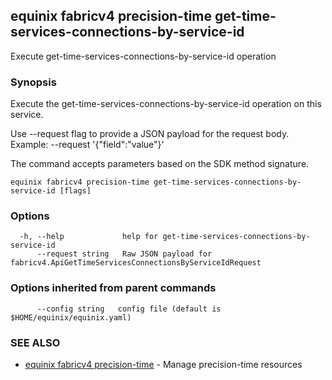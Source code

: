 ## equinix fabricv4 precision-time get-time-services-connections-by-service-id

Execute get-time-services-connections-by-service-id operation

### Synopsis

Execute the get-time-services-connections-by-service-id operation on this service.

Use --request flag to provide a JSON payload for the request body.
Example: --request '{"field":"value"}'

The command accepts parameters based on the SDK method signature.

```
equinix fabricv4 precision-time get-time-services-connections-by-service-id [flags]
```

### Options

```
  -h, --help             help for get-time-services-connections-by-service-id
      --request string   Raw JSON payload for fabricv4.ApiGetTimeServicesConnectionsByServiceIdRequest
```

### Options inherited from parent commands

```
      --config string   config file (default is $HOME/equinix/equinix.yaml)
```

### SEE ALSO

* [equinix fabricv4 precision-time](equinix_fabricv4_precision-time.md)	 - Manage precision-time resources

